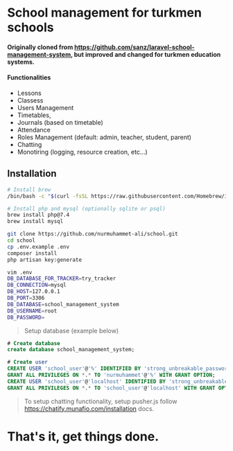 # School management for turkmen schools
#### Originally cloned from https://github.com/sanz/laravel-school-management-system, but improved and changed for turkmen education systems.

#### Functionalities
- Lessons
- Classess
- Users Management
- Timetables,
- Journals (based on timetable)
-  Attendance
- Roles Management (default: admin, teacher, student, parent)
- Chatting
- Monotiring (logging, resource creation, etc...)

## Installation
```bash 
# Install brew
/bin/bash -c "$(curl -fsSL https://raw.githubusercontent.com/Homebrew/install/HEAD/install.sh)"

# Install php and mysql (optionally sqlite or psql)
brew install php@7.4
brew install mysql

git clone https://github.com/nurmuhammet-ali/school.git
cd school
cp .env.example .env
composer install
php artisan key:generate

vim .env
DB_DATABASE_FOR_TRACKER=try_tracker
DB_CONNECTION=mysql
DB_HOST=127.0.0.1
DB_PORT=3306
DB_DATABASE=school_management_system
DB_USERNAME=root
DB_PASSWORD=
```

> Setup database (example below)
```sql
# Create database
create database school_management_system;

# Create user
CREATE USER 'school_user'@'%' IDENTIFIED BY 'strong_unbreakable_password';
GRANT ALL PRIVILEGES ON *.* TO 'nurmuhammet'@'%' WITH GRANT OPTION;
CREATE USER 'school_user'@'localhost' IDENTIFIED BY 'strong_unbreakable_password';
GRANT ALL PRIVILEGES ON *.* TO 'school_user'@'localhost' WITH GRANT OPTION;
```

> To setup chatting functionality, setup pusher.js follow https://chatify.munafio.com/installation docs.

# That's it, get things done.
